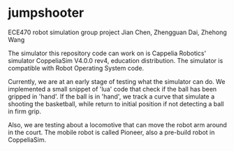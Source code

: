 # jumpshooter
ECE470 robot simulation group project
Jian Chen, Zhengguan Dai, Zhehong Wang
 
The simulator this repository code can work on is Cappelia Robotics' simulator CoppeliaSim V4.0.0 rev4, education distribution. The simulator is compatible with Robot Operating System code.

Currently, we are at an early stage of testing what the simulator can do. We implemented a small snippet of 'lua' code that check if the ball has been gripped in 'hand'. If the ball is in 'hand', we track a curve that simulate a shooting the basketball, while return to initial position if not detecting a ball in firm grip.

Also, we are testing about a locomotive that can move the robot arm around in the court. The mobile robot is called Pioneer, also a pre-build robot in CoppeliaSim.

